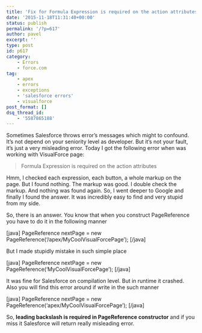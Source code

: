 ```yaml
---
title: 'Fix for Formula Expression is required on the action attributes error'
date: '2015-11-18T11:31:40+00:00'
status: publish
permalink: '/?p=617'
author: pavel
excerpt: ''
type: post
id: p617
category:
    - Errors
    - force.com
tag:
    - apex
    - errors
    - exceptions
    - 'salesforce errors'
    - visualforce
post_format: []
dsq_thread_id:
    - '5587865188'
---
```

Sometimes Salesforce throws error’s messages which might to confound. It’s not depend on your seniority level as developer. But it’s not your fault, it’s just a very misleading error. Today I got the following error when was working with VisualForce page:

> Formula Expression is required on the action attributes

Hmm, I checked each expression, each button, a whole markup on the page. But I found nothing. The markup was good. I double check the markup. And nothing was found again. So, I went deeper to Google and finally I found the answer. It was incredibly easy to find and very stupid from my side.

So, there is an answer. You know that when you construct PageReference you have to do it in the following manner

\[java\]
PageReference nextPage = new PageReference(‘/apex/MyCoolVisualForcePage’);
\[/java\]

But I made stupidly mistake in such simple place

\[java\]
PageReference nextPage = new PageReference(‘MyCoolVisualForcePage’);
\[/java\]

It was fine for Salesforce on compilation level. But in runtime it crashed. Also you will find this error around if write in the such manner

\[java\]
PageReference nextPage = new PageReference(‘apex/MyCoolVisualForcePage’);
\[/java\]

So, **leading backslash is required in PageReference constructor** and if you miss it Salesforce will return really misleading error.